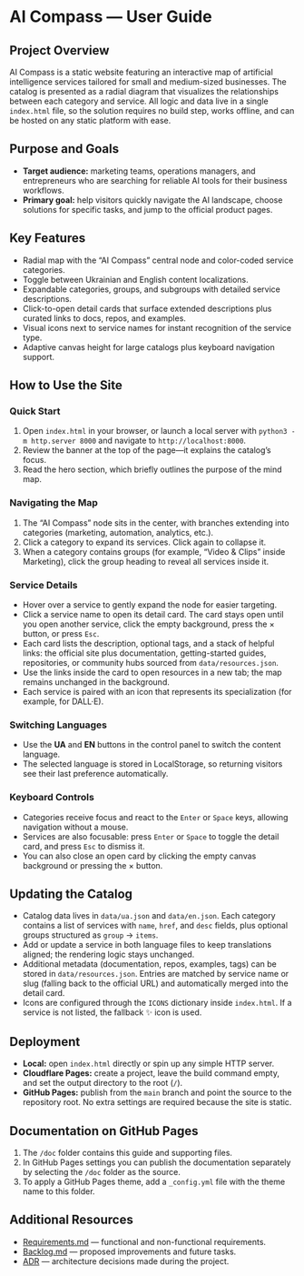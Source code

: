# AI Compass — User Guide

## Project Overview
AI Compass is a static website featuring an interactive map of artificial intelligence services tailored for small and medium-sized businesses. The catalog is presented as a radial diagram that visualizes the relationships between each category and service. All logic and data live in a single `index.html` file, so the solution requires no build step, works offline, and can be hosted on any static platform with ease.

## Purpose and Goals
- **Target audience:** marketing teams, operations managers, and entrepreneurs who are searching for reliable AI tools for their business workflows.
- **Primary goal:** help visitors quickly navigate the AI landscape, choose solutions for specific tasks, and jump to the official product pages.

## Key Features
- Radial map with the “AI Compass” central node and color-coded service categories.
- Toggle between Ukrainian and English content localizations.
- Expandable categories, groups, and subgroups with detailed service descriptions.
- Click-to-open detail cards that surface extended descriptions plus curated links to docs, repos, and examples.
- Visual icons next to service names for instant recognition of the service type.
- Adaptive canvas height for large catalogs plus keyboard navigation support.

## How to Use the Site
### Quick Start
1. Open `index.html` in your browser, or launch a local server with `python3 -m http.server 8000` and navigate to `http://localhost:8000`.
2. Review the banner at the top of the page—it explains the catalog’s focus.
3. Read the hero section, which briefly outlines the purpose of the mind map.

### Navigating the Map
1. The “AI Compass” node sits in the center, with branches extending into categories (marketing, automation, analytics, etc.).
2. Click a category to expand its services. Click again to collapse it.
3. When a category contains groups (for example, “Video & Clips” inside Marketing), click the group heading to reveal all services inside it.

### Service Details
- Hover over a service to gently expand the node for easier targeting.
- Click a service name to open its detail card. The card stays open until you open another service, click the empty background, press the × button, or press `Esc`.
- Each card lists the description, optional tags, and a stack of helpful links: the official site plus documentation, getting-started guides, repositories, or community hubs sourced from `data/resources.json`.
- Use the links inside the card to open resources in a new tab; the map remains unchanged in the background.
- Each service is paired with an icon that represents its specialization (for example,  for DALL·E).

### Switching Languages
- Use the **UA** and **EN** buttons in the control panel to switch the content language.
- The selected language is stored in LocalStorage, so returning visitors see their last preference automatically.

### Keyboard Controls
- Categories receive focus and react to the `Enter` or `Space` keys, allowing navigation without a mouse.
- Services are also focusable: press `Enter` or `Space` to toggle the detail card, and press `Esc` to dismiss it.
- You can also close an open card by clicking the empty canvas background or pressing the × button.

## Updating the Catalog
- Catalog data lives in `data/ua.json` and `data/en.json`. Each category contains a list of services with `name`, `href`, and `desc` fields, plus optional groups structured as `group` → `items`.
- Add or update a service in both language files to keep translations aligned; the rendering logic stays unchanged.
- Additional metadata (documentation, repos, examples, tags) can be stored in `data/resources.json`. Entries are matched by service name or slug (falling back to the official URL) and automatically merged into the detail card.
- Icons are configured through the `ICONS` dictionary inside `index.html`. If a service is not listed, the fallback ✨ icon is used.

## Deployment
- **Local:** open `index.html` directly or spin up any simple HTTP server.
- **Cloudflare Pages:** create a project, leave the build command empty, and set the output directory to the root (`/`).
- **GitHub Pages:** publish from the `main` branch and point the source to the repository root. No extra settings are required because the site is static.

## Documentation on GitHub Pages
1. The `/doc` folder contains this guide and supporting files.
2. In GitHub Pages settings you can publish the documentation separately by selecting the `/doc` folder as the source.
3. To apply a GitHub Pages theme, add a `_config.yml` file with the theme name to this folder.

## Additional Resources
- [Requirements.md](./Requirements.md) — functional and non-functional requirements.
- [Backlog.md](./Backlog.md) — proposed improvements and future tasks.
- [ADR](./adr) — architecture decisions made during the project.
